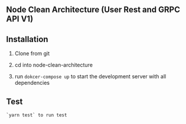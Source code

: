 ## Node Clean Architecture (User Rest and GRPC API V1)

## Installation

1. Clone from git 

2. cd into node-clean-architecture

3. run `dokcer-compose up` to start the development server with all dependencies

## Test
    `yarn test` to run test
